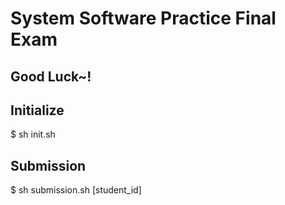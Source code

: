 # System Software Practice Final Exam

## Good Luck~!

## Initialize

 $ sh init.sh

## Submission
 $ sh submission.sh [student_id]


